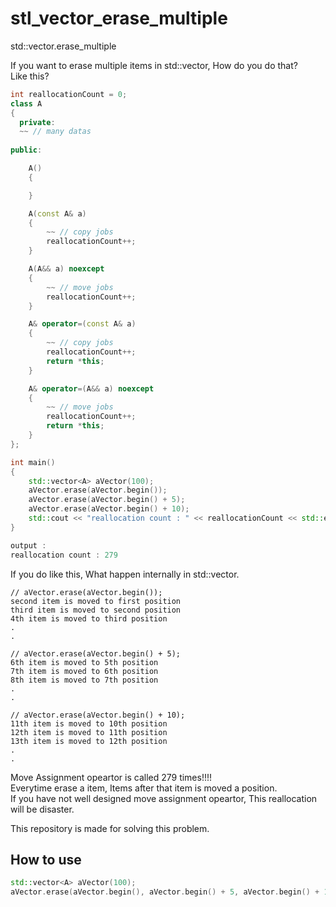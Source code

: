 # stl_vector_erase_multiple
std::vector.erase_multiple

If you want to erase multiple items in std::vector, How do you do that?            
Like this?     

```c++
int reallocationCount = 0;
class A
{
  private:
  ~~ // many datas
  
public:

	A()
	{

	}

	A(const A& a)
	{
		~~ // copy jobs
		reallocationCount++;
	}

	A(A&& a) noexcept
	{
		~~ // move jobs
		reallocationCount++;
	}

	A& operator=(const A& a)
	{
		~~ // copy jobs
		reallocationCount++;
		return *this;
	}

	A& operator=(A&& a) noexcept
	{
		~~ // move jobs
		reallocationCount++;
		return *this;
	}
};

int main()
{
	std::vector<A> aVector(100);
	aVector.erase(aVector.begin());
	aVector.erase(aVector.begin() + 5);
	aVector.erase(aVector.begin() + 10);
	std::cout << "reallocation count : " << reallocationCount << std::endl;
}

output :
reallocation count : 279
```

If you do like this, What happen internally in std::vector.       
```
// aVector.erase(aVector.begin());
second item is moved to first position
third item is moved to second position
4th item is moved to third position
.
.

// aVector.erase(aVector.begin() + 5);
6th item is moved to 5th position
7th item is moved to 6th position
8th item is moved to 7th position
.
.

// aVector.erase(aVector.begin() + 10);
11th item is moved to 10th position
12th item is moved to 11th position
13th item is moved to 12th position
.
.
```

Move Assignment opeartor is called 279 times!!!!     
Everytime erase a item, Items after that item is moved a position.       
If you have not well designed move assignment opeartor, This reallocation will be disaster.         


This repository is made for solving this problem.     

## How to use
```c++
std::vector<A> aVector(100);
aVector.erase(aVector.begin(), aVector.begin() + 5, aVector.begin() + 10);  // Move Assignment opeartor is called JUST 99 times!!!!  
```
